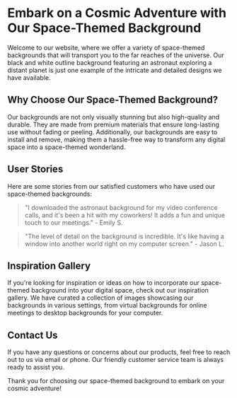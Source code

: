<!--font:Open Sans-->

# Embark on a Cosmic Adventure with Our Space-Themed Background

Welcome to our website, where we offer a variety of space-themed backgrounds that will transport you to the far reaches of the universe. Our black and white outline background featuring an astronaut exploring a distant planet is just one example of the intricate and detailed designs we have available.

## Why Choose Our Space-Themed Background?

Our backgrounds are not only visually stunning but also high-quality and durable. They are made from premium materials that ensure long-lasting use without fading or peeling. Additionally, our backgrounds are easy to install and remove, making them a hassle-free way to transform any digital space into a space-themed wonderland.

## User Stories

Here are some stories from our satisfied customers who have used our space-themed backgrounds:

> "I downloaded the astronaut background for my video conference calls, and it's been a hit with my coworkers! It adds a fun and unique touch to our meetings." - Emily S.

> "The level of detail on the background is incredible. It's like having a window into another world right on my computer screen." - Jason L.

## Inspiration Gallery

If you're looking for inspiration or ideas on how to incorporate our space-themed background into your digital space, check out our inspiration gallery. We have curated a collection of images showcasing our backgrounds in various settings, from virtual backgrounds for online meetings to desktop backgrounds for your computer.

## Contact Us

If you have any questions or concerns about our products, feel free to reach out to us via email or phone. Our friendly customer service team is always ready to assist you.

Thank you for choosing our space-themed background to embark on your cosmic adventure!

<!--

Write me content for website with wallpaper which alt text is:

"A black and white outline of an astronaut exploring a distant planet, with intricate details and shading."

The name/title of the page should not be 1:1 copy of the alt text but rather a real content of the website which is using this wallpaper.

- Use markdown format 
- Start with heading
- Heading should be short and concise
- The content should look like a real website 
- The website should not be about the wallpaper, wallpaper is just a related background
- Heading should be contain work "wallpaper" or "background"
- Include real sections like references, contact, user stories, etc. use things relevant to the page purpose.
- Feel free to use structure like headings, bullets, numbering, blockquotes, paragraphs, horizontal lines, etc.
- You can use formatting like bold or _italic_
- You can include UTF-8 emojis
- Links should be only #hash anchors (and you can refer to the document itself)
- Do not include images


---


# Explore the Universe with Our Space-Themed Wallpaper

Welcome to our website, where we offer a variety of space-themed wallpapers that will take you on a journey through the cosmos. Our black and white outline wallpaper featuring an astronaut exploring a distant planet is just one example of the intricate and detailed designs we have available.

## Why Choose Our Space-Themed Wallpaper?

Our wallpapers are not only visually stunning but also high-quality and durable. They are made from premium materials that ensure long-lasting use without fading or peeling. Additionally, our wallpapers are easy to install and remove, making them a hassle-free way to transform any room into a space-themed wonderland.

## User Stories

Here are some stories from our satisfied customers who have used our space-themed wallpapers:

> "I bought the astronaut wallpaper for my son's bedroom, and he absolutely loves it! He now spends hours pretending to be an astronaut exploring new planets." - Sarah T.

> "The detail and shading on the wallpaper are incredible. It looks like a work of art rather than just a background." - Michael R.

## References

If you're looking for inspiration or ideas on how to incorporate our space-themed wallpaper into your home or office, check out our references section. We have curated a collection of images showcasing our wallpapers in various settings, from bedrooms to living rooms to offices.

## Contact Us

If you have any questions or concerns about our products, feel free to reach out to us via email or phone. Our friendly customer service team is always ready to assist you.

Thank you for choosing our space-themed wallpaper to elevate your space exploration experience!


---


Heading should not include word "wallpaper". The website should not be about the wallpaper itself, wallpaper is just a related background, rewrite whole content.


---


# Embark on a Cosmic Adventure with Our Space-Themed Background

Welcome to our website, where we offer a variety of space-themed backgrounds that will transport you to the far reaches of the universe. Our black and white outline background featuring an astronaut exploring a distant planet is just one example of the intricate and detailed designs we have available.

## Why Choose Our Space-Themed Background?

Our backgrounds are not only visually stunning but also high-quality and durable. They are made from premium materials that ensure long-lasting use without fading or peeling. Additionally, our backgrounds are easy to install and remove, making them a hassle-free way to transform any digital space into a space-themed wonderland.

## User Stories

Here are some stories from our satisfied customers who have used our space-themed backgrounds:

> "I downloaded the astronaut background for my video conference calls, and it's been a hit with my coworkers! It adds a fun and unique touch to our meetings." - Emily S.

> "The level of detail on the background is incredible. It's like having a window into another world right on my computer screen." - Jason L.

## Inspiration Gallery

If you're looking for inspiration or ideas on how to incorporate our space-themed background into your digital space, check out our inspiration gallery. We have curated a collection of images showcasing our backgrounds in various settings, from virtual backgrounds for online meetings to desktop backgrounds for your computer.

## Contact Us

If you have any questions or concerns about our products, feel free to reach out to us via email or phone. Our friendly customer service team is always ready to assist you.

Thank you for choosing our space-themed background to embark on your cosmic adventure!

-->
